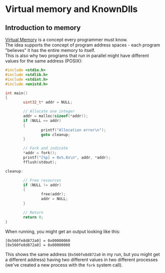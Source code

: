 # Virtual memory and KnownDlls




## Introduction to memory
[Virtual Memory](https://en.wikipedia.org/wiki/Virtual_memory) is a concept every programmer must know.  
The idea supports the concept of program address spaces - each program "believes" it has the entire memory to itself.  
This is also why two programs that run in parallel might have different values for the same address (POSIX):

```c
#include <stdio.h>
#include <stdlib.h>
#include <stdint.h>
#include <unistd.h>

int main()
{
        uint32_t* addr = NULL;

        // Allocate one integer
        addr = malloc(sizeof(*addr));
        if (NULL == addr)
        {
                printf("Allocation error\n");
                goto cleanup;
        }

        // Fork and indicate
        *addr = fork();
        printf("[%p] = 0x%.8x\n", addr, *addr);
        fflush(stdout);

cleanup:

        // Free resources
        if (NULL != addr)
        {
                free(addr);
                addr = NULL;
        }

        // Return
        return 0;
}
```

When running, you might get an output looking like this:
```shell
[0x560fe8d872a0] = 0x00000060
[0x560fe8d872a0] = 0x00000000
```

This shows the same address (`0x560fe8d872a0` in my run, but you might get a different address) having two different values in two different processes (we've created a new process with the `fork` system call).
